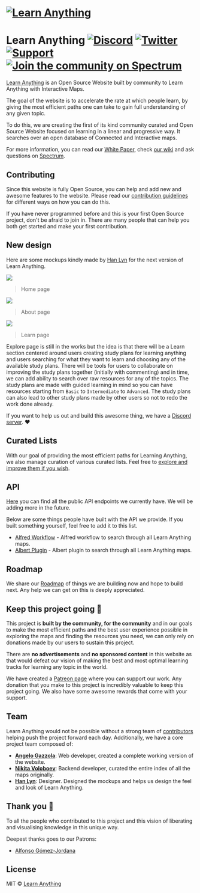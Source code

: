 # [![Learn Anything](media/header.png)](https://learn-anything.xyz/)

# Learn Anything [![Discord](https://img.shields.io/badge/chat-Discord-blue.svg)](https://discord.gg/KKYdWjt) [![Twitter](https://img.shields.io/twitter/follow/learnanything_.svg?style=social&label=Follow&style=flat-square)](https://twitter.com/learnanything_) [![Support](https://img.shields.io/badge/Support%20Us-💗-ff69b4.svg)](https://www.patreon.com/learnanything) [![Join the community on Spectrum](https://withspectrum.github.io/badge/badge.svg)](https://spectrum.chat/learn-anything)

[Learn Anything](https://learn-anything.xyz/) is an Open Source Website built by community to Learn Anything with Interactive Maps.

The goal of the website is to accelerate the rate at which people learn, by giving the most efficient paths one can take to gain full understanding of any given topic.

To do this, we are creating the first of its kind community curated and Open Source Website focused on learning in a linear and progressive way. It searches over an open database of Connected and Interactive maps.

For more information, you can read our [White Paper](https://github.com/learn-anything/learn-anything/wiki/White-Paper), check [our wiki](https://github.com/learn-anything/learn-anything/wiki) and ask questions on [Spectrum](https://spectrum.chat/learn-anything).

## Contributing

Since this website is fully Open Source, you can help and add new and awesome features to the website. Please read our [contribution guidelines](CONTRIBUTING.md#readme) for different ways on how you can do this.

If you have never programmed before and this is your first Open Source project, don't be afraid to join in. There are many people that can help you both get started and make your first contribution.

## New design

Here are some mockups kindly made by [Han Lyn](https://github.com/iinfin) for the next version of Learn Anything.

![](https://cdn.discordapp.com/attachments/493483373478543360/493486353795907626/01-home.png)

> Home page

![](https://cdn.discordapp.com/attachments/493483373478543360/493486372233936907/02-about.png)

> About page

![](https://cdn.discordapp.com/attachments/493483373478543360/493486372233936907/02-about.png)

> Learn page

Explore page is still in the works but the idea is that there will be a Learn section centered around users creating study plans for learning anything and users searching for what they want to learn and choosing any of the available study plans. There will be tools for users to collaborate on improving the study plans together (initially with commenting) and in time, we can add ability to search over raw resources for any of the topics. The study plans are made with guided learning in mind so you can have resources starting from `Basic` to `Intermediate` to `Advanced`. The study plans can also lead to other study plans made by other users so not to redo the work done already.

If you want to help us out and build this awesome thing, we have a [Discord server](https://discord.gg/KKYdWjt). ❤️

## Curated Lists

With our goal of providing the most efficient paths for Learning Anything, we also manage curation of various curated lists. Feel free to [explore and improve them if you wish](https://github.com/learn-anything/curated-lists#readme).

## API

[Here](http://docs.learn-anything.xyz) you can find all the public API endpoints we currently have. We will be adding more in the future.

Below are some things people have built with the API we provide. If you built something yourself, feel free to add it to this list.

- [Alfred Workflow](https://github.com/nikitavoloboev/alfred-learn-anything) - Alfred workflow to search through all Learn Anything maps.
- [Albert Plugin](https://github.com/nglgzz/albert-plugins) - Albert plugin to search through all Learn Anything maps.

## Roadmap

We share our [Roadmap](https://github.com/learn-anything/learn-anything/wiki/Roadmap) of things we are building now and hope to build next. Any help we can get on this is deeply appreciated.

## Keep this project going 🚀

This project is **built by the community, for the community** and in our goals to make the most efficient paths and the best user experience possible in exploring the maps and finding the resources you need, we can only rely on donations made by our users to sustain this project.

There are **no advertisements** and **no sponsored content** in this website as that would defeat our vision of making the best and most optimal learning tracks for learning any topic in the world.

We have created a [Patreon page](https://www.patreon.com/learnanything) where you can support our work. Any donation that you make to this project is incredibly valuable to keep this project going. We also have some awesome rewards that come with your support.

## Team

Learn Anything would not be possible without a strong team of [contributors](../../contributors) helping push the project forward each day. Additionally, we have a core project team composed of:

- [**Angelo Gazzola**](https://github.com/nglgzz): Web developer, created a complete working version of the website.
- [**Nikita Voloboev**](https://github.com/nikitavoloboev): Backend developer, curated the entire index of all the maps originally.
- [**Han Lyn**](https://github.com/iinfin): Designer. Designed the mockups and helps us design the feel and look of Learn Anything.

## Thank you 💜

To all the people who contributed to this project and this vision of liberating and visualising knowledge in this unique way.

Deepest thanks goes to our Patrons:

- [Alfonso Gómez-Jordana](https://twitter.com/alfongj)

## License

MIT © [Learn Anything](https://learn-anything.xyz)
